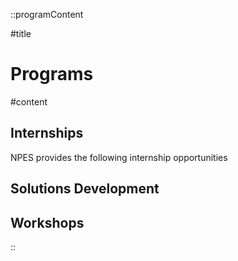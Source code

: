 ::programContent

#title

# Programs

#content

## Internships

NPES provides the following internship opportunities

## Solutions Development

## Workshops

::
